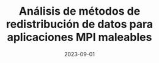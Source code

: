 ---
title: "Análisis de métodos de redistribución de datos para aplicaciones MPI maleables"
collection: publications
permalink: /publication/2023-09-01-Anlisis-de-mtodos-de-redistribucin-de-datos-para-aplicaciones-MPI-maleables
type: "national"
date: 2023-09-01
venue: '<em>XXXIII Jornadas SARTECO</em>'
citation: ' I. Martín-Álvarez,  J. Aliaga,  M. Castillo, and  <strong>S. Iserte</strong>, &quot;Análisis de métodos de redistribución de datos para aplicaciones MPI maleables.&quot; <em>XXXIII Jornadas SARTECO</em>, Sep. 2023.'
---